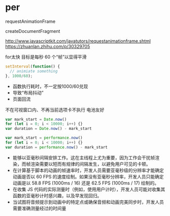 # per

requestAnimationFrame

createDocumentFragment

<http://www.javascriptkit.com/javatutors/requestanimationframe.shtml>
<https://zhuanlan.zhihu.com/p/30329705>

for太快
目标是每秒 60 个“帧”以显得平滑

```js
setInterval(function() {
  // animiate something
}, 1000/60);
```

- 函数执行耗时，不一定按1000/60兑现
- 导致“布局抖动”
- 页面回流

不在可视窗口内、不再当前选项卡不执行
电池友好

```js
var mark_start = Date.now()
for (let i = 0; i < 10000; i++) {}
var duration = Date.now() - mark_start
```

```js
var mark_start = performance.now()
for (let i = 0; i < 10000; i++) {}
var duration = performance.now() - mark_start
```

- 能够以亚毫秒间隔安排工作。这在主线程上尤为重要，因为工作会干扰帧渲染，而帧渲染需要以短而有规律的间隔发生，以避免用户可见的卡顿。
- 在计算基于脚本的动画的帧速率时，开发人员需要亚毫秒级的分辨率才能确定动画是否以 60 FPS 的速度绘制。如果没有亚毫秒分辨率，开发人员只能确定动画是以 58.8 FPS (1000ms / 16) 还是 62.5 FPS (1000ms / 17) 绘制的。
- 在收集 JS 代码的实际测量时（例如，使用用户计时），开发人员可能对收集其函数的亚毫秒计时感兴趣，以及早发现回归。
- 当试图将音频提示到动画中的特定点或确保音频和动画完美同步时，开发人员需要准确测量经过的时间量
